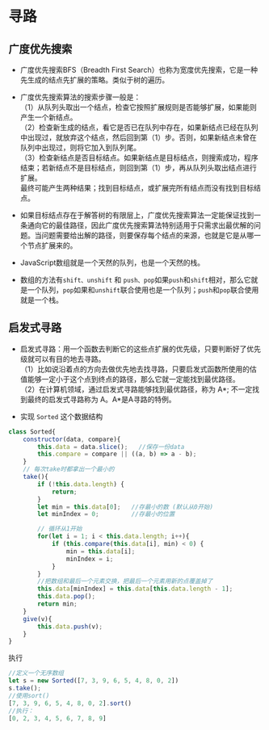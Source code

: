 # 寻路
## 广度优先搜索  

* 广度优先搜索BFS（Breadth First Search）也称为宽度优先搜索，它是一种先生成的结点先扩展的策略。类似于树的遍历。  
* 广度优先搜索算法的搜索步骤一般是：  
（1）从队列头取出一个结点，检查它按照扩展规则是否能够扩展，如果能则产生一个新结点。  
（2）检查新生成的结点，看它是否已在队列中存在，如果新结点已经在队列中出现过，就放弃这个结点，然后回到第（1）步。否则，如果新结点未曾在队列中出现过，则将它加入到队列尾。   
（3）检查新结点是否目标结点。如果新结点是目标结点，则搜索成功，程序结束；若新结点不是目标结点，则回到第（1）步，再从队列头取出结点进行扩展。    
最终可能产生两种结果；找到目标结点，或扩展完所有结点而没有找到目标结点。    

* 如果目标结点存在于解答树的有限层上，广度优先搜索算法一定能保证找到一条通向它的最佳路径，因此广度优先搜索算法特别适用于只需求出最优解的问题。当问题需要给出解的路径，则要保存每个结点的来源，也就是它是从哪一个节点扩展来的。  

* JavaScript数组就是一个天然的队列，也是一个天然的栈。   
* 数组的方法有`shift、unshift` 和 `push、pop`如果`push`和`shift`相对，那么它就是一个队列，`pop`如果和`unshift`联合使用也是一个队列；`push`和`pop`联合使用就是一个栈。    


## 启发式寻路  

* 启发式寻路：用一个函数去判断它的这些点扩展的优先级，只要判断好了优先级就可以有目的地去寻路。  
（1）比如说沿着点的方向去做优先地去找寻路，只要启发式函数所使用的估值能够一定小于这个点到终点的路径，那么它就一定能找到最优路径。  
（2）在计算机领域，通过启发式寻路能够找到最优路径，称为 A*; 不一定找到最终的启发式寻路称为 A。A*是A寻路的特例。 

* 实现 `Sorted` 这个数据结构
``` javascript
class Sorted{
    constructor(data, compare){ 
        this.data = data.slice();   //保存一份data
        this.compare = compare || ((a, b) => a - b);  
    }
    // 每次take时都拿出一个最小的
    take(){
        if (!this.data.length) {
            return;     
        }
        let min = this.data[0];   //存最小的数 (默认从0开始)
        let minIndex = 0;         //存最小的位置

        // 循环从1开始
        for(let i = 1; i < this.data.length; i++){
            if (this.compare(this.data[i], min) < 0) {
                min = this.data[i];  
                minIndex = i;
            }
        }
        //把数组和最后一个元素交换，把最后一个元素用新的点覆盖掉了
        this.data[minIndex] = this.data[this.data.length - 1];          
        this.data.pop();
        return min;
    }
    give(v){
        this.data.push(v);   
    }
}
```

执行
``` javascript
//定义一个无序数组
let s = new Sorted([7, 3, 9, 6, 5, 4, 8, 0, 2])
s.take();
//使用sort()
[7, 3, 9, 6, 5, 4, 8, 0, 2].sort()
//执行：
[0, 2, 3, 4, 5, 6, 7, 8, 9]
```


